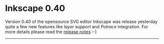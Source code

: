 # Inkscape 0.40

<img src="http://www.zerokspot.com/uploads/inkscape.jpg" class="left" alt=""/>Version 0.40 of the opensource SVG editor Inkscape was release yesterday quite a few new features like *layer support* and *Potrace* integration. For more details please read the <a href="http://inkscape.org/cgi-bin/wiki.pl?ReleaseNotes040">release notes</a> :-)

-------------------------------

